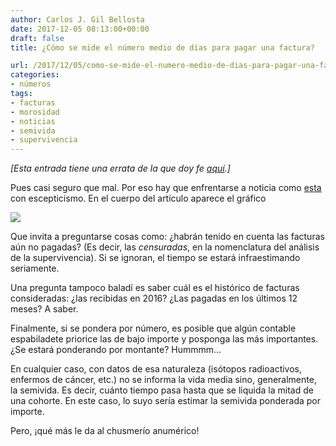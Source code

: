 ```yaml
---
author: Carlos J. Gil Bellosta
date: 2017-12-05 08:13:00+00:00
draft: false
title: ¿Cómo se mide el número medio de días para pagar una factura?

url: /2017/12/05/como-se-mide-el-numero-medio-de-dias-para-pagar-una-factura/
categories:
- números
tags:
- facturas
- morosidad
- noticias
- semivida
- supervivencia
---
```


_[Esta entrada tiene una errata de la que doy fe [aquí](https://www.datanalytics.com/2020/05/29/no-leais-nada-de-lo-que-diga-este-inepto-no-sabe-por-donde-le-pega-el-aire/).]_

Pues casi seguro que mal. Por eso hay que enfrentarse a noticia como [esta](https://elpais.com/economia/2017/12/02/actualidad/1512236215_757573.html) con escepticismo. En el cuerpo del artículo aparece el gráfico

![](/wp-uploads/2017/12/morosidad_ayuntamientos.jpg)


Que invita a preguntarse cosas como: ¿habrán tenido en cuenta las facturas aún no pagadas? (Es decir, las _censuradas_, en la nomenclatura del análisis de la supervivencia). Si se ignoran, el tiempo se estará infraestimando seriamente.

Una pregunta tampoco baladí es saber cuál es el histórico de facturas consideradas: ¿las recibidas en 2016? ¿Las pagadas en los últimos 12 meses? A saber.

Finalmente, si se pondera por número, es posible que algún contable espabiladete priorice las de bajo importe y posponga las más importantes. ¿Se estará ponderando por montante? Hummmm...

En cualquier caso, con datos de esa naturaleza (isótopos radioactivos, enfermos de cáncer, etc.) no se informa la vida media sino, generalmente, la semivida. Es decir, cuánto tiempo pasa hasta que se liquida la mitad de una cohorte. En este caso, lo suyo sería estimar la semivida ponderada por importe.

Pero, ¡qué más le da al chusmerío anumérico!
